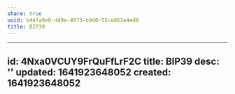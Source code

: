 ```yaml
---
share: true
uuid: b44fa0e8-d49e-4873-b9d0-52ce862e4ed8
title: BIP39
---
```

---
id: 4Nxa0VCUY9FrQuFfLrF2C
title: BIP39
desc: ''
updated: 1641923648052
created: 1641923648052
---

